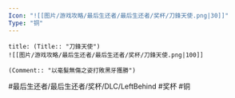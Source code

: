 ```yaml
---
Icon: "![[图片/游戏攻略/最后生还者/最后生还者/奖杯/刀鋒天使.png|30]]"
Type: "铜"
---
```

```ad-common-bronze-trophy
title: (Title:: "刀鋒天使")
![[图片/游戏攻略/最后生还者/最后生还者/奖杯/刀鋒天使.png|100]]

(Comment:: "以毫髮無傷之姿打敗黑牙獲勝")
```

#最后生还者/最后生还者/奖杯/DLC/LeftBehind #奖杯 #铜
